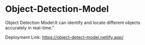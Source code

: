 # Object-Detection-Model
Object Detection Model:It can identify and locate different objects accurately in real-time."

Deployment Link: https://object-detect-model.netlify.app/
